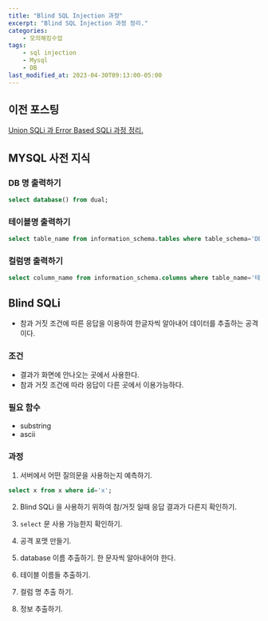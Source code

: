 ```yaml
---
title: "Blind SQL Injection 과정"
excerpt: "Blind SQL Injection 과정 정리."
categories:
    - 모의해킹수업
tags:
    - sql injection
    - Mysql
    - DB
last_modified_at: 2023-04-30T09:13:00-05:00
---
```

## 이전 포스팅
[Union SQLi 과 Error Based SQLi 과정 정리.](https://mingyu2.github.io/SQLi%EB%B0%A9%EB%B2%95/)


## MYSQL 사전 지식

### DB 명 출력하기
```sql
select database() from dual;
```

### 테이블명 출력하기
```sql
select table_name from information_schema.tables where table_schema='DB명'
```

### 컬럼명 출력하기
```sql
select column_name from information_schema.columns where table_name='테이블명'
```


## Blind SQLi
- 참과 거짓 조건에 따른 응답을 이용하여 한글자씩 알아내어 데이터를 추출하는 공격이다.

### 조건
- 결과가 화면에 안나오는 곳에서 사용한다.
- 참과 거짓 조건에 따라 응답이 다른 곳에서 이용가능하다.

### 필요 함수
- substring
- ascii

### 과정
1. 서버에서 어떤 질의문을 사용하는지 예측하기.
```sql
select x from x where id='x';
```
2. Blind SQLi 을 사용하기 위하여 참/거짓 일때 응답 결과가 다른지 확인하기.<br><script src="https://gist.github.com/MinGyu2/f65663add3c2cf18dc2b4d996a442919.js"></script>

3. `select` 문 사용 가능한지 확인하기.<br><script src="https://gist.github.com/MinGyu2/4fe0c4b88eaf431299f49c54cb89d8f1.js"></script>
4. 공격 포맷 만들기.<br><script src="https://gist.github.com/MinGyu2/b7db2b39edc6e326b2426cc6a34fdeb5.js"></script>
5. database 이름 추출하기. 한 문자씩 알아내어야 한다.<br><script src="https://gist.github.com/MinGyu2/cd056483c528aad3bb968bf459155150.js"></script>
6. 테이블 이름들 추출하기. <br><script src="https://gist.github.com/MinGyu2/65ae660dd4ef296c1a50279c04dc8467.js"></script>
7. 컬럼 명 추출 하기.<br><script src="https://gist.github.com/MinGyu2/17bae3c8991982ee9e076df17b090fa7.js"></script>
8. 정보 추출하기.<br><script src="https://gist.github.com/MinGyu2/5b9e37325e12999931619d2a70f71dac.js"></script>